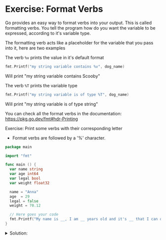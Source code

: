 # Exercise: Format Verbs

Go provides an easy way to format verbs into your output. This is called formatting verbs.
You tell the program how do you want the variable to be expressed, according to it's variable type.

The formatting verb acts like a placeholder for the variable that you pass into it, here are two examples

The verb `%v` prints the value in it's default format

```go
fmt.Printf("my string variable contains %v", dog_name)
```

Will print "my string variable contains Scooby"

The verb `%T` prints the variable type

```go
fmt.Printf("my string variable is of type %T", dog_name)
```

Will print "my string variable is of type string"

You can check all the format verbs in the documentation: https://pkg.go.dev/fmt#hdr-Printing

Exercise: Print some verbs with their corresponding letter

- Format verbs are followed by a '%' character.

```go
package main

import "fmt"

func main () {
  var name string
  var age int64
  var legal bool
  var weight float32

  name = "Anna"
  age  = 29
  legal = false
  weight = 70.12

  // Here goes your code
  fmt.Printf("My name is __, I am __ years old and it's __ that I can drive a car, my pet weights __ kilograms", , , , )
}
```

<details>
<summary> Solution: </summary>

```go
package main

import "fmt"

func main () {
  // Here goes your code
  var name string
  var age	int64
  var legal bool
  var weight float32

  name = "Anna"
  age  = 20
  legal = true
  weight = 70.12

  fmt.Printf("My name is %s, I am %d years old and it's %t that I can drive a car, my pet weights %f kilograms",name, age, legal, weight)
}
```

</details>
